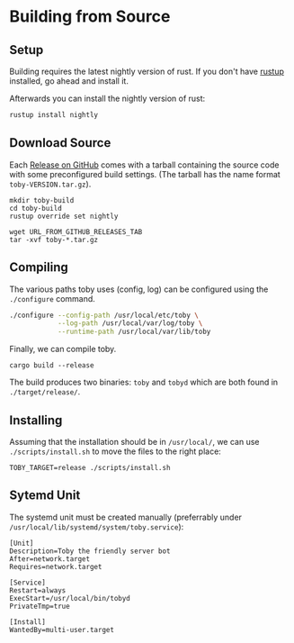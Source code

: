 # Building from Source

## Setup

Building requires the latest nightly version of rust.
If you don't have [rustup](https://rustup.rs) installed, go ahead and install it.

Afterwards you can install the nightly version of rust:

```bash
rustup install nightly
```

## Download Source

Each [Release on GitHub](https://github.com/bash/toby/releases) comes with a tarball containing the source code with some preconfigured build settings. (The tarball has the name format `toby-VERSION.tar.gz`).

```
mkdir toby-build
cd toby-build
rustup override set nightly

wget URL_FROM_GITHUB_RELEASES_TAB
tar -xvf toby-*.tar.gz
```

## Compiling

The various paths toby uses (config, log) can be configured using the `./configure` command.

```bash
./configure --config-path /usr/local/etc/toby \
            --log-path /usr/local/var/log/toby \
            --runtime-path /usr/local/var/lib/toby
```

Finally, we can compile toby.

```
cargo build --release
```

The build produces two binaries: `toby` and `tobyd` which are both found in `./target/release/`.

## Installing

Assuming that the installation should be in `/usr/local/`, we can use `./scripts/install.sh` to move the files to the right place:

```
TOBY_TARGET=release ./scripts/install.sh
```

## Sytemd Unit

The systemd unit must be created manually (preferrably under `/usr/local/lib/systemd/system/toby.service`):

```
[Unit]
Description=Toby the friendly server bot
After=network.target
Requires=network.target

[Service]
Restart=always
ExecStart=/usr/local/bin/tobyd
PrivateTmp=true

[Install]
WantedBy=multi-user.target
```